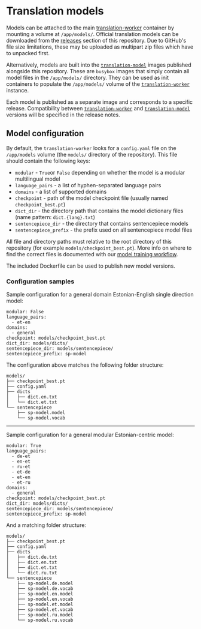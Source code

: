 # Translation models

Models can be attached to the main [translation-worker](https://github.com/project-mtee/translation-worker) container by
mounting a volume at `/app/models/`. Official translation models can be downloaded from the 
[releases](https://github.com/project-mtee/translation-worker/releases) section of this repository. Due to GitHub's 
file size limitations, these may be uploaded as multipart zip files which have to unpacked first.

Alternatively, models are built into the [`translation-model`](https://ghcr.io/project-mtee/translation-model) images 
published alongside this repository. These are `busybox` images that simply contain all model files in the 
`/app/models/` directory. They can be used as init containers to populate the `/app/models/` volume of the 
[`translation-worker`](https://ghcr.io/project-mtee/translation-worker) instance. 

Each model is published as a separate image and corresponds to a specific release. Compatibility between 
[`translation-worker`](https://ghcr.io/project-mtee/translation-worker) and 
[`translation-model`](https://ghcr.io/project-mtee/translation-model) versions will be specified in the release notes.

## Model configuration

By default, the `translation-worker` looks for a `config.yaml` file on the `/app/models` volume (the `models/` directory
of the repository). This file should contain the following keys:

- `modular` - `True`or `False` depending on whether the model is a modular multilingual model
- `language_pairs` - a list of hyphen-separated language pairs
- `domains` - a list of supported domains
- `checkpoint` - path of the model checkpoint file (usually named `checkpoint_best.pt`)
- `dict_dir` - the directory path that contains the model dictionary files (name pattern: `dict.{lang}.txt`)
- `sentencepiece_dir` - the directory that contains sentencepiece models
- `sentencepiece_prefix` - the prefix used on all sentencepiece model files

All file and directory paths must relative to the root directory of this repository (for example 
`models/checkpoint_best.pt`). More info on where to find the correct files is documented with our 
[model training workflow](https://github.com/Project-MTee/model_training).

The included Dockerfile can be used to publish new model versions.

### Configuration samples

Sample configuration for a general domain Estonian-English single direction model:

```
modular: False
language_pairs:
  - et-en
domains:
  - general
checkpoint: models/checkpoint_best.pt
dict_dir: models/dicts/
sentencepiece_dir: models/sentencepiece/
sentencepiece_prefix: sp-model
```

The configuration above matches the following folder structure:

```
models/
├── checkpoint_best.pt
├── config.yaml
├── dicts
│   ├── dict.en.txt
│   └── dict.et.txt
└── sentencepiece
    ├── sp-model.model
    └── sp-model.vocab
```

---

Sample configuration for a general modular Estonian-centric model:

```
modular: True
language_pairs:
  - de-et
  - en-et
  - ru-et
  - et-de
  - et-en
  - et-ru
domains:
  - general
checkpoint: models/checkpoint_best.pt
dict_dir: models/dicts/
sentencepiece_dir: models/sentencepiece/
sentencepiece_prefix: sp-model
```

And a matching folder structure:

```
models/
├── checkpoint_best.pt
├── config.yaml
├── dicts
│   ├── dict.de.txt
│   ├── dict.en.txt
│   ├── dict.et.txt
│   └── dict.ru.txt
└── sentencepiece
    ├── sp-model.de.model
    ├── sp-model.de.vocab
    ├── sp-model.en.model
    ├── sp-model.en.vocab
    ├── sp-model.et.model
    ├── sp-model.et.vocab
    ├── sp-model.ru.model
    └── sp-model.ru.vocab
```